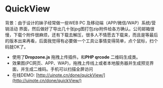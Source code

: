 # QuickView
背景：由于设计的妹子经常做一些WEB PC 及移动端（APP/微信/WAP）系统/营销活动 界面，然后做好了导出几十张jpg图打包zip附件给各方确认。公司邮箱很慢，下载个附件很麻烦，还有下载去解压，很多人不情愿去下载来，而且是等最后的版本出来再看，后面我觉得有必要做一个工具让事情变得简单，点个鼠标，扫个码就OK了。

* 使用了**Dropzone.js** 拖拽上传插件。和**PHP qrcode** 二维码生成类。
* 效果图(PC网页、APP、WAP)，拖拽上传线上或者本地服务器并生成预览界面，并生成二维码。手机可以扫描全屏访问
* 在线DEMO: [http://uinote.cn/done/quickView/](http://uinote.cn/done/quickView/)  
